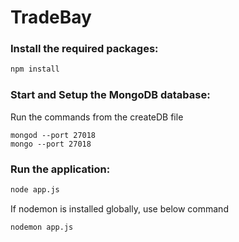 # TradeBay
### Install the required packages:
```bash
npm install
```

### Start and Setup the MongoDB database:
Run the commands from the createDB file
```
mongod --port 27018
mongo --port 27018
```

### Run the application:
```bash
node app.js
```

If nodemon is installed globally, use below command
```bash
nodemon app.js
```